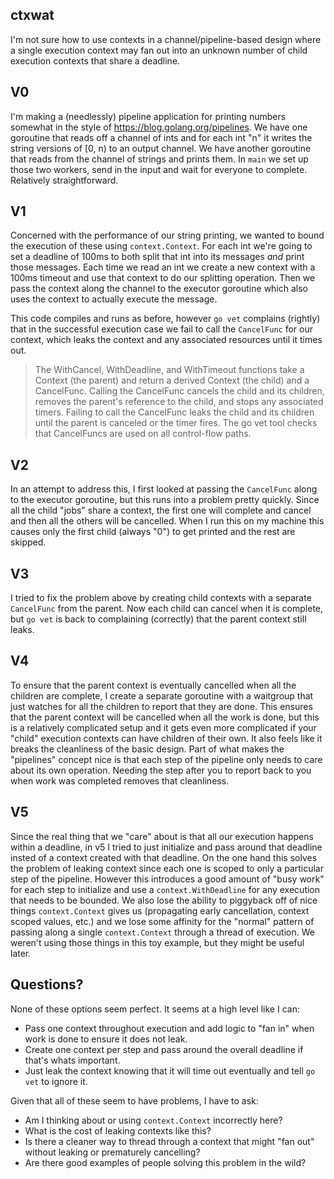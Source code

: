 ctxwat
------

I'm not sure how to use contexts in a channel/pipeline-based design where a single execution context may fan out into an unknown number of child execution contexts that share a deadline.

## V0

I'm making a (needlessly) pipeline application for printing numbers somewhat in the style of <https://blog.golang.org/pipelines>. We have one goroutine that reads off a channel of ints and for each int "n" it writes the string versions of [0, n) to an output channel. We have another goroutine that reads from the channel of strings and prints them. In `main` we set up those two workers, send in the input and wait for everyone to complete. Relatively straightforward.

## V1

Concerned with the performance of our string printing, we wanted to bound the execution of these using `context.Context`. For each int we're going to set a deadline of 100ms to both split that int into its messages _and_ print those messages. Each time we read an int we create a new context with a 100ms timeout and use that context to do our splitting operation. Then we pass the context along the channel to the executor goroutine which also uses the context to actually execute the message.

This code compiles and runs as before, however `go vet` complains (rightly) that in the successful execution case we fail to call the `CancelFunc` for our context, which leaks the context and any associated resources until it times out.

> The WithCancel, WithDeadline, and WithTimeout functions take a Context (the parent) and return a derived Context (the child) and a CancelFunc. Calling the CancelFunc cancels the child and its children, removes the parent's reference to the child, and stops any associated timers. Failing to call the CancelFunc leaks the child and its children until the parent is canceled or the timer fires. The go vet tool checks that CancelFuncs are used on all control-flow paths.

## V2

In an attempt to address this, I first looked at passing the `CancelFunc` along to the executor goroutine, but this runs into a problem pretty quickly. Since all the child "jobs" share a context, the first one will complete and cancel and then all the others will be cancelled. When I run this on my machine this causes only the first child (always "0") to get printed and the rest are skipped.

## V3

I tried to fix the problem above by creating child contexts with a separate `CancelFunc` from the parent. Now each child can cancel when it is complete, but `go vet` is back to complaining (correctly) that the parent context still leaks.

## V4

To ensure that the parent context is eventually cancelled when all the children are complete, I create a separate goroutine with a waitgroup that just watches for all the children to report that they are done. This ensures that the parent context will be cancelled when all the work is done, but this is a relatively complicated setup and it gets even more complicated if your "child" execution contexts can have children of their own. It also feels like it breaks the cleanliness of the basic design. Part of what makes the "pipelines" concept nice is that each step of the pipeline only needs to care about its own operation. Needing the step after you to report back to you when work was completed removes that cleanliness.

## V5

Since the real thing that we "care" about is that all our execution happens within a deadline, in v5 I tried to just initialize and pass around that deadline insted of a context created with that deadline. On the one hand this solves the problem of leaking context since each one is scoped to only a particular step of the pipeline. However this introduces a good amount of "busy work" for each step to initialize and use a `context.WithDeadline` for any execution that needs to be bounded. We also lose the ability to piggyback off of nice things `context.Context` gives us (propagating early cancellation, context scoped values, etc.) and we lose some affinity for the "normal" pattern of passing along a single `context.Context` through a thread of execution. We weren't using those things in this toy example, but they might be useful later.

## Questions?

None of these options seem perfect. It seems at a high level like I can:

* Pass one context throughout execution and add logic to "fan in" when work is done to ensure it does not leak.
* Create one context per step and pass around the overall deadline if that's whats important.
* Just leak the context knowing that it will time out eventually and tell `go vet` to ignore it.

Given that all of these seem to have problems, I have to ask:

* Am I thinking about or using `context.Context` incorrectly here?
* What is the cost of leaking contexts like this?
* Is there a cleaner way to thread through a context that might "fan out" without leaking or prematurely cancelling?
* Are there good examples of people solving this problem in the wild?
